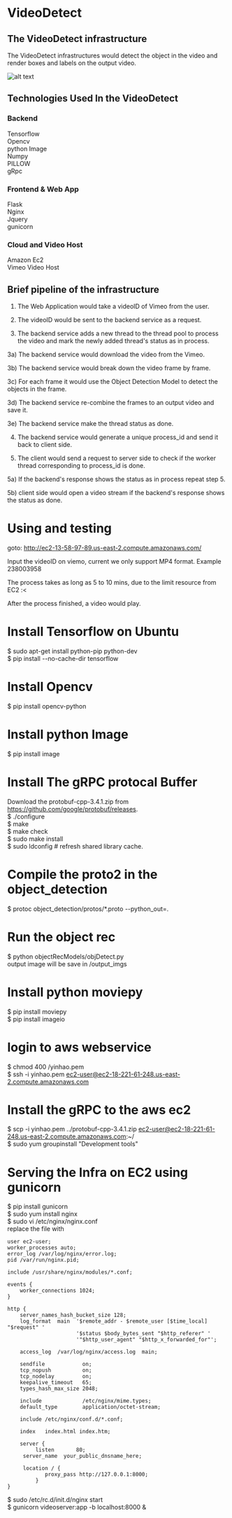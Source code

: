 # VideoDetect
## The VideoDetect infrastructure

The VideoDetect infrastructures would detect the object in the video and render boxes and labels on the output video.<br />

![alt text](https://github.com/YinquanHao/VideoDetect/blob/master/objectRecModels/output_imgs/sample.png)

## Technologies Used In the VideoDetect

### Backend
Tensorflow<br />
Opencv<br />
python Image<br />
Numpy<br />
PILLOW<br />
gRpc<br />

### Frontend & Web App
Flask<br />
Nginx<br />
Jquery<br />
gunicorn<br />

### Cloud and Video Host
Amazon Ec2<br />
Vimeo Video Host<br />

## Brief pipeline of the infrastructure

1) The Web Application would take a videoID of Vimeo from the user.<br />

2) The videoID would be sent to the backend service as a request.<br />

3) The backend service adds a new thread to the thread pool to process the video and mark the newly added thread's status as in process.<br />

3a) The backend service would download the video from the Vimeo.<br />

3b) The backend service would break down the video frame by frame.<br />

3c) For each frame it would use the Object Detection Model to detect the objects in the frame.<br />

3d) The backend service re-combine the frames to an output video and save it.<br />

3e) The backend service make the thread status as done.<br />

4) The backend service would generate a unique process_id and send it back to client side.<br />

5) The client would send a request to server side to check if the worker thread corresponding to process_id is done.<br />

5a) If the backend's response shows the status as in process repeat step 5.<br />

5b) client side would open a video stream if the backend's response shows the status as done.<br />


# Using and testing
goto: http://ec2-13-58-97-89.us-east-2.compute.amazonaws.com/<br />

Input the videoID on viemo, current we only support MP4 format. Example 238003958<br />

The process takes as long as 5 to 10 mins, due to the limit resource from EC2 :<<br />

After the process finished, a video would play.<br />



# Install Tensorflow on Ubuntu
$ sudo apt-get install python-pip python-dev <br />
$ pip install --no-cache-dir tensorflow <br />

# Install Opencv
$ pip install opencv-python <br />

# Install python Image
$ pip install image <br />

# Install The gRPC protocal Buffer
Download the protobuf-cpp-3.4.1.zip from https://github.com/google/protobuf/releases. <br />
$ ./configure <br />
$ make <br />
$ make check <br />
$ sudo make install <br />
$ sudo ldconfig # refresh shared library cache. <br />

# Compile the proto2 in the object_detection
$ protoc object_detection/protos/*.proto --python_out=. <br />

# Run the object rec
$ python objectRecModels/objDetect.py <br />
output image will be save in /output_imgs <br />

# Install python moviepy
$ pip install moviepy  <br />
$ pip install imageio  <br />

# login to aws webservice
$ chmod 400 /yinhao.pem  <br />
$ ssh -i yinhao.pem ec2-user@ec2-18-221-61-248.us-east-2.compute.amazonaws.com  <br />

# Install the gRPC to the aws ec2
$ scp -i yinhao.pem ../protobuf-cpp-3.4.1.zip ec2-user@ec2-18-221-61-248.us-east-2.compute.amazonaws.com:~/  <br />
$ sudo yum groupinstall "Development tools"  <br />

# Serving the Infra on EC2 using gunicorn <br />
$ pip install gunicorn <br />
$ sudo yum install nginx <br />
$ sudo vi /etc/nginx/nginx.conf <br />
 replace the file with <br />

```
user ec2-user;
worker_processes auto;
error_log /var/log/nginx/error.log;
pid /var/run/nginx.pid;

include /usr/share/nginx/modules/*.conf;

events {
    worker_connections 1024;
}

http {
    server_names_hash_bucket_size 128;
    log_format  main  '$remote_addr - $remote_user [$time_local] "$request" '
                      '$status $body_bytes_sent "$http_referer" '
                      '"$http_user_agent" "$http_x_forwarded_for"';

    access_log  /var/log/nginx/access.log  main;

    sendfile            on;
    tcp_nopush          on;
    tcp_nodelay         on;
    keepalive_timeout   65;
    types_hash_max_size 2048;

    include             /etc/nginx/mime.types;
    default_type        application/octet-stream;

    include /etc/nginx/conf.d/*.conf;

    index   index.html index.htm;

    server {
         listen       80;
   	 server_name  your_public_dnsname_here;

   	 location / {
        	proxy_pass http://127.0.0.1:8000;
    	 }	
}
```

$ sudo /etc/rc.d/init.d/nginx start <br />
$ gunicorn videoserver:app -b localhost:8000 & <br />


